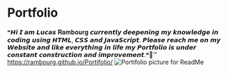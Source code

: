 # Portfolio
❝𝙃𝙞 𝙄 𝙖𝙢 𝙇𝙪𝙘𝙖𝙨 𝐑𝐚𝐦𝐛𝐨𝐮𝐫𝐠 𝙘𝙪𝙧𝙧𝙚𝙣𝙩𝙡𝙮 𝙙𝙚𝙚𝙥𝙚𝙣𝙞𝙣𝙜 𝙢𝙮 𝙠𝙣𝙤𝙬𝙡𝙚𝙙𝙜𝙚 𝙞𝙣 𝙘𝙤𝙙𝙞𝙣𝙜 𝙪𝙨𝙞𝙣𝙜 𝙃𝙏𝙈𝙇, 𝘾𝙎𝙎 𝙖𝙣𝙙 𝙅𝙖𝙫𝙖𝙎𝙘𝙧𝙞𝙥𝙩.
𝙋𝙡𝙚𝙖𝙨𝙚 𝙧𝙚𝙖𝙘𝙝 𝙢𝙚 𝙤𝙣 𝙢𝙮 𝙒𝙚𝙗𝙨𝙞𝙩𝙚 𝙖𝙣𝙙 𝙡𝙞𝙠𝙚 𝙚𝙫𝙚𝙧𝙮𝙩𝙝𝙞𝙣𝙜 𝙞𝙣 𝙡𝙞𝙛𝙚 𝙢𝙮 𝙋𝙤𝙧𝙩𝙛𝙤𝙡𝙞𝙤 𝙞𝙨 𝙪𝙣𝙙𝙚𝙧 𝙘𝙤𝙣𝙨𝙩𝙖𝙣𝙩 𝙘𝙤𝙣𝙨𝙩𝙧𝙪𝙘𝙩𝙞𝙤𝙣 𝙖𝙣𝙙 𝙞𝙢𝙥𝙧𝙤𝙫𝙚𝙢𝙚𝙣𝙩.❝🌈™
https://rambourg.github.io/Portifolio/
![Portifolio picture for ReadMe](https://user-images.githubusercontent.com/116593146/205515874-2bbd3f80-adad-4843-99cc-d00549723f9f.png)


